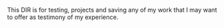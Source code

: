 <p>
 This DIR is for testing, projects and saving any of my work that I may want to offer as testimony of my experience.
</p>
